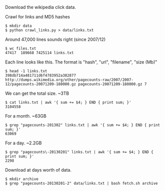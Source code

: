Download the wikipedia click data.

Crawl for links and MD5 hashes

    $ mkdir data
    $ python crawl_links.py > data/links.txt

Around 47,000 lines sounds right (since 2007/12)

    $ wc files.txt
    47417  189668 7425114 links.txt

Each line looks like this. The format is "hash", "url", "filename", "size (Mb)"

    $ head -1 links.txt
    398db714a481711d6f4783952a382877 http://dumps.wikimedia.org/other/pagecounts-raw/2007/2007-12/pagecounts-20071209-180000.gz pagecounts-20071209-180000.gz 7

We can get the total size. ~3TB

    $ cat links.txt | awk '{ sum += $4; } END { print sum; }'
    3104558

For a month. ~63GB

    $ grep "pagecounts-201302" links.txt | awk '{ sum += $4; } END { print sum; }'
    63069

For a day. ~2.2GB

    $ grep "pagecounts\-20130201" links.txt | awk '{ sum += $4; } END { print sum; }'
    2298

Download at days worth of data.

    $ mkdir archive
    $ grep "pagecounts-20130201-2" data/links.txt | bash fetch.sh archive
